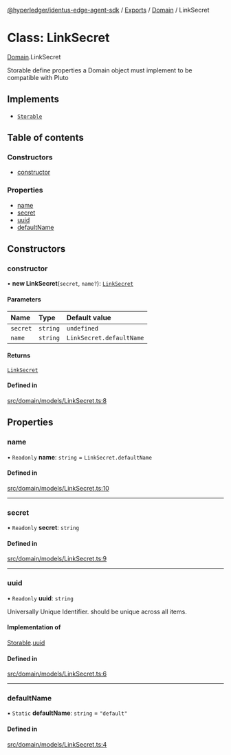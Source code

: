[@hyperledger/identus-edge-agent-sdk](../README.md) / [Exports](../modules.md) / [Domain](../modules/Domain.md) / LinkSecret

# Class: LinkSecret

[Domain](../modules/Domain.md).LinkSecret

Storable
define properties a Domain object must implement to be compatible with Pluto

## Implements

- [`Storable`](../interfaces/Domain.Pluto.Storable.md)

## Table of contents

### Constructors

- [constructor](Domain.LinkSecret.md#constructor)

### Properties

- [name](Domain.LinkSecret.md#name)
- [secret](Domain.LinkSecret.md#secret)
- [uuid](Domain.LinkSecret.md#uuid)
- [defaultName](Domain.LinkSecret.md#defaultname)

## Constructors

### constructor

• **new LinkSecret**(`secret`, `name?`): [`LinkSecret`](Domain.LinkSecret.md)

#### Parameters

| Name | Type | Default value |
| :------ | :------ | :------ |
| `secret` | `string` | `undefined` |
| `name` | `string` | `LinkSecret.defaultName` |

#### Returns

[`LinkSecret`](Domain.LinkSecret.md)

#### Defined in

[src/domain/models/LinkSecret.ts:8](https://github.com/hyperledger/identus-edge-agent-sdk-ts/blob/8455e548651bea11f474591a89d22007cfe2962c/src/domain/models/LinkSecret.ts#L8)

## Properties

### name

• `Readonly` **name**: `string` = `LinkSecret.defaultName`

#### Defined in

[src/domain/models/LinkSecret.ts:10](https://github.com/hyperledger/identus-edge-agent-sdk-ts/blob/8455e548651bea11f474591a89d22007cfe2962c/src/domain/models/LinkSecret.ts#L10)

___

### secret

• `Readonly` **secret**: `string`

#### Defined in

[src/domain/models/LinkSecret.ts:9](https://github.com/hyperledger/identus-edge-agent-sdk-ts/blob/8455e548651bea11f474591a89d22007cfe2962c/src/domain/models/LinkSecret.ts#L9)

___

### uuid

• `Readonly` **uuid**: `string`

Universally Unique Identifier.
should be unique across all items.

#### Implementation of

[Storable](../interfaces/Domain.Pluto.Storable.md).[uuid](../interfaces/Domain.Pluto.Storable.md#uuid)

#### Defined in

[src/domain/models/LinkSecret.ts:6](https://github.com/hyperledger/identus-edge-agent-sdk-ts/blob/8455e548651bea11f474591a89d22007cfe2962c/src/domain/models/LinkSecret.ts#L6)

___

### defaultName

▪ `Static` **defaultName**: `string` = `"default"`

#### Defined in

[src/domain/models/LinkSecret.ts:4](https://github.com/hyperledger/identus-edge-agent-sdk-ts/blob/8455e548651bea11f474591a89d22007cfe2962c/src/domain/models/LinkSecret.ts#L4)

